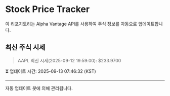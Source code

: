 
# Stock Price Tracker

이 리포지토리는 Alpha Vantage API를 사용하여 주식 정보를 자동으로 업데이트합니다.

## 최신 주식 시세
> AAPL 최신 시세(2025-09-12 19:59:00): $233.9700

⏳ 업데이트 시간: 2025-09-13 07:46:32 (KST)

---
자동 업데이트 봇에 의해 관리됩니다.
